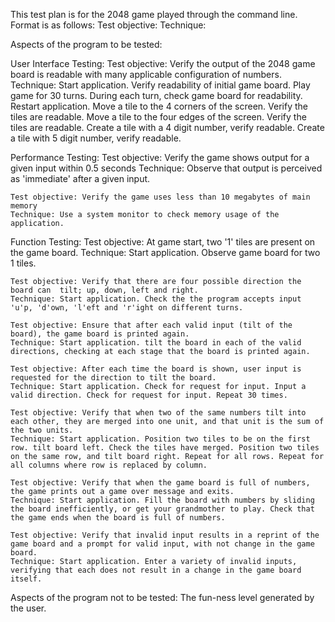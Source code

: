 This test plan is for the 2048 game played through the command line.
Format is as follows:
	Test objective:
	Technique:

Aspects of the program to be tested:

User Interface Testing:
	Test objective: Verify the output of the 2048 game board is readable with many applicable configuration of numbers.	
	Technique: Start application. Verify readability of initial game board. Play game for 30 turns. During each turn, check game board for readability.
	Restart application. Move a tile to the 4 corners of the screen. Verify the tiles are readable. Move a tile to the four edges of the screen. Verify the tiles are readable. Create a tile with a 4 digit number, verify readable. Create a tile with 5 digit number, verify readable.
	

Performance Testing:
	Test objective: Verify the game shows output for a given input within 0.5 seconds
	Technique: Observe that output is perceived as 'immediate' after a given input.
	
	Test objective: Verify the game uses less than 10 megabytes of main memory
	Technique: Use a system monitor to check memory usage of the application.

Function Testing:
	Test objective: At game start, two '1' tiles are present on the game board.
	Technique: Start application. Observe game board for two 1 tiles.
	
	Test objective: Verify that there are four possible direction the board can  tilt; up, down, left and right.
	Technique: Start application. Check the the program accepts input 'u'p, 'd'own, 'l'eft and 'r'ight on different turns.
	
	Test objective: Ensure that after each valid input (tilt of the board), the game board is printed again.
	Technique: Start application. tilt the board in each of the valid directions, checking at each stage that the board is printed again.
	
	Test objective: After each time the board is shown, user input is requested for the direction to tilt the board.
	Technique: Start application. Check for request for input. Input a valid direction. Check for request for input. Repeat 30 times.
	
	Test objective: Verify that when two of the same numbers tilt into each other, they are merged into one unit, and that unit is the sum of the two units.
	Technique: Start application. Position two tiles to be on the first row. tilt board left. Check the tiles have merged. Position two tiles on the same row, and tilt board right. Repeat for all rows. Repeat for all columns where row is replaced by column.
	
	Test objective: Verify that when the game board is full of numbers, the game prints out a game over message and exits.
	Technique: Start application. Fill the board with numbers by sliding the board inefficiently, or get your grandmother to play. Check that the game ends when the board is full of numbers.

	Test objective: Verify that invalid input results in a reprint of the game board and a prompt for valid input, with not change in the game board.
	Technique: Start application. Enter a variety of invalid inputs, verifying that each does not result in a change in the game board itself.

Aspects of the program not to be tested:
	The fun-ness level generated by the user.